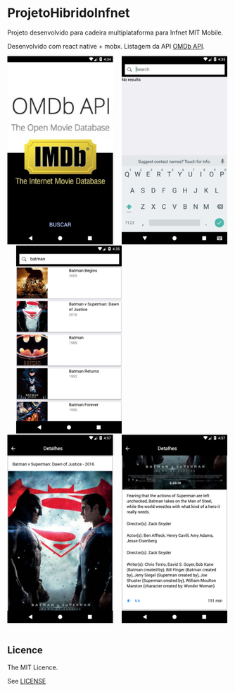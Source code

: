 # ProjetoHibridoInfnet

Projeto desenvolvido para cadeira multiplataforma para Infnet MIT Mobile.

Desenvolvido com react native + mobx.
Listagem da API [OMDb API](http://www.omdbapi.com/).


<img src="https://github.com/guilhermekf/ProjetoHibridoInfnet/blob/master/Screenshot1.png" width="240" />&nbsp;&nbsp;&nbsp;&nbsp;
<img src="https://github.com/guilhermekf/ProjetoHibridoInfnet/blob/master/Screenshot2.png" width="240" />&nbsp;&nbsp;&nbsp;&nbsp;
<img src="https://github.com/guilhermekf/ProjetoHibridoInfnet/blob/master/Screenshot3.png" width="240" />&nbsp;&nbsp;&nbsp;&nbsp;
<img src="https://github.com/guilhermekf/ProjetoHibridoInfnet/blob/master/Screenshot4.png" width="240" />&nbsp;&nbsp;&nbsp;&nbsp;
<img src="https://github.com/guilhermekf/ProjetoHibridoInfnet/blob/master/Screenshot5.png" width="240" />&nbsp;&nbsp;&nbsp;&nbsp;


## Licence
The MIT Licence.

See [LICENSE](LICENSE)
